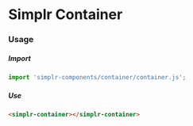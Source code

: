 # Simplr Container

### Usage

##### Import
```js
import 'simplr-components/container/container.js';
```

##### Use
```html
<simplr-container></simplr-container>
```

